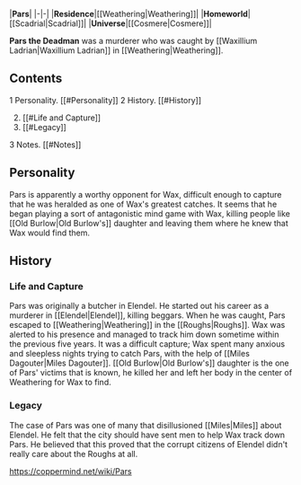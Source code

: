 |**Pars**|
|-|-|
|**Residence**|[[Weathering\|Weathering]]|
|**Homeworld**|[[Scadrial\|Scadrial]]|
|**Universe**|[[Cosmere\|Cosmere]]|

**Pars the Deadman** was a murderer who was caught by [[Waxillium Ladrian\|Waxillium Ladrian]] in [[Weathering\|Weathering]].

## Contents

1 Personality. [[#Personality]] 
2 History. [[#History]] 

2. [[#Life and Capture]] 
2. [[#Legacy]] 


3 Notes. [[#Notes]] 


## Personality
Pars is apparently a worthy opponent for Wax, difficult enough to capture that he was heralded as one of Wax's greatest catches. It seems that he began playing a sort of antagonistic mind game with Wax, killing people like [[Old Burlow\|Old Burlow's]] daughter and leaving them where he knew that Wax would find them.

## History
### Life and Capture
Pars was originally a butcher in Elendel. He started out his career as a murderer in [[Elendel\|Elendel]], killing beggars. When he was caught, Pars escaped to [[Weathering\|Weathering]] in the [[Roughs\|Roughs]]. Wax was alerted to his presence and managed to track him down sometime within the previous five years. It was a difficult capture; Wax spent many anxious and sleepless nights trying to catch Pars, with the help of [[Miles Dagouter\|Miles Dagouter]]. [[Old Burlow\|Old Burlow's]] daughter is the one of Pars' victims that is known, he killed her and left her body in the center of Weathering for Wax to find.

### Legacy
The case of Pars was one of many that disillusioned [[Miles\|Miles]] about Elendel. He felt that the city should have sent men to help Wax track down Pars. He believed that this proved that the corrupt citizens of Elendel didn't really care about the Roughs at all.



https://coppermind.net/wiki/Pars